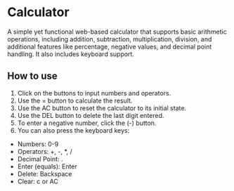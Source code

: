 # Calculator
A simple yet functional web-based calculator that supports basic arithmetic operations, including addition, subtraction, multiplication, division, and additional features like percentage, negative values, and decimal point handling. It also includes keyboard support.

## How to use
1. Click on the buttons to input numbers and operators.
2. Use the = button to calculate the result.
3. Use the AC button to reset the calculator to its initial state.
4. Use the DEL button to delete the last digit entered.
5. To enter a negative number, click the (-) button.
6. You can also press the keyboard keys:
- Numbers: 0-9
- Operators: +, -, *, /
- Decimal Point: .
- Enter (equals): Enter
- Delete: Backspace
- Clear: c or AC